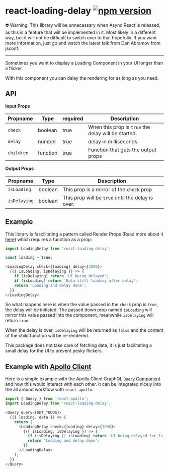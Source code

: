# react-loading-delay [![npm version](https://badge.fury.io/js/react-loading-delay.svg)](https://badge.fury.io/js/react-loading-delay)

⛔️ Warning: This library will be unnecessary when Async React is released, as this is a feature that will be implemented in it. Most likely in a different way, but it will not be difficult to switch over to that hopefully. If you want more information, just go and watch the latest talk from Dan Abramov from jsconf.

---

Sometimes you want to display a Loading Component in your UI longer than a flicker.

With this component you can delay the rendering for as long as you need.

## API

**Input Props**

| Propname   | Type     | required | Description |
| ---------- | -------- | -------- | ----------- |
| `check`    | boolean  | true     | When this prop is `true` the delay will be started. |
| `delay`    | number   | true     | delay in milliseconds |
| `children` | function | true     | Function that gets the output props |

**Output Props**

| Propname     | Type    | Description |
| ------------ | ------- | ----------- |
| `isLoading`  | boolean | This prop is a mirror of the `check` prop |
| `isDelaying` | boolean | This prop will be `true` until the delay is over. |

## Example

This library is fascilitating a pattern called Render Props (Read more about it [here](https://reactjs.org/docs/render-props.html)) which requires a function as a prop:

```javascript
import LoadingDelay from 'react-loading-delay';

const loading = true;

<LoadingDelay check={loading} delay={3000}>
  {({ isLoading, isDelaying }) => {
    if (isDelaying) return 'UI being delayed';
    if (isLoading) return 'Data still loading after delay';
    return 'Loading and delay done';
  }}
</LoadingDelay>
```

So what happens here is when the value passed in the `check` prop is `true`, the delay will be initiated. The passed down prop named `isLoading` will mirror this value passed into the component, meanwhile `isDelaying` will return `true`.

When the delay is over, `isDelaying` will be returned as `false` and the content of the child function will be re-rendered. 

This package does not take care of fetching data, it is just facilitating a small delay for the UI to prevent pesky flickers.

## Example with [Apollo Client](https://www.apollographql.com/docs/react/)

Here is a simple example with the Apollo Client GraphQL [`Query` Component](https://www.apollographql.com/docs/react/essentials/queries.html) and how this would interact with each other. It can be integrated nicely into the all around workflow with `react-apollo`.

```javascript
import { Query } from 'react-apollo';
import LoadingDelay from 'react-loading-delay';

<Query query={GET_TODOS}>
  {({ loading, data }) => {
    return (
      <LoadingDelay check={loading} delay={1000}>
        {({ isLoading, isDelaying }) => {
          if (isDelaying || isLoading) return 'UI being delayed for 1s or GraphQL still querying after delay';
          return 'Loading and delay done';
        }}
      </LoadingDelay>
    );
  }}
</Query>
```
